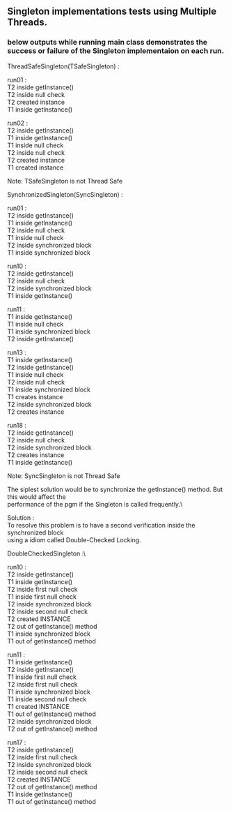 ## Singleton implementations tests using Multiple Threads.

### below outputs while running main class demonstrates the success or failure of the Singleton implementaion on each run.

ThreadSafeSingleton(TSafeSingleton) :

run01 :\
T2 inside getInstance()\
T2 inside null check\
T2 created instance\
T1 inside getInstance()

run02 :\
T2 inside getInstance()\
T1 inside getInstance()\
T1 inside null check\
T2 inside null check\
T2 created instance\
T1 created instance

Note: TSafeSingleton is not Thread Safe


SynchronizedSingleton(SyncSingleton) :

run01 :\
T2 inside getInstance()\
T1 inside getInstance()\
T2 inside null check\
T1 inside null check\
T2 inside synchronized block\
T1 inside synchronized block

run10 :\
T2 inside getInstance()\
T2 inside null check\
T2 inside synchronized block\
T1 inside getInstance()

run11 :\
T1 inside getInstance()\
T1 inside null check\
T1 inside synchronized block\
T2 inside getInstance()

run13 :\
T1 inside getInstance()\
T2 inside getInstance()\
T1 inside null check\
T2 inside null check\
T1 inside synchronized block\
T1 creates instance\
T2 inside synchronized block\
T2 creates instance

run18 :\
T2 inside getInstance()\
T2 inside null check\
T2 inside synchronized block\
T2 creates instance\
T1 inside getInstance()

Note: SyncSingleton is not Thread Safe


The siplest solution would be to synchronize the getInstance() method. But this would affect the\
performance of the pgm if the Singleton is called frequently.\

Solution :\
To resolve this problem is to have a second verification inside the synchronized block\
using a idiom called  Double-Checked Locking.

DoubleCheckedSingleton :\

run10 :\
T2 inside getInstance()\
T1 inside getInstance()\
T2 inside first null check\
T1 inside first null check\
T2 inside synchronized block\
T2 inside second null check\
T2 created INSTANCE\
T2 out of getInstance() method\
T1 inside synchronized block\
T1 out of getInstance() method

run11 :\
T1 inside getInstance()\
T2 inside getInstance()\
T1 inside first null check\
T2 inside first null check\
T1 inside synchronized block\
T1 inside second null check\
T1 created INSTANCE\
T1 out of getInstance() method\
T2 inside synchronized block\
T2 out of getInstance() method

run17 :\
T2 inside getInstance()\
T2 inside first null check\
T2 inside synchronized block\
T2 inside second null check\
T2 created INSTANCE\
T2 out of getInstance() method\
T1 inside getInstance()\
T1 out of getInstance() method

